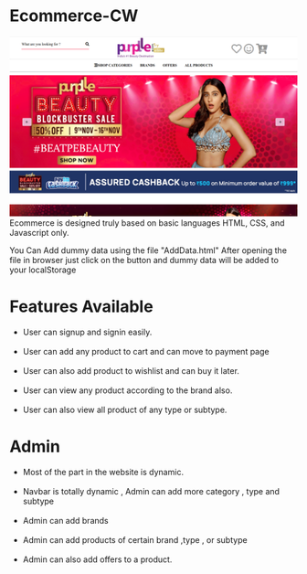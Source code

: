 # Ecommerce-CW
<img  width="600" src="./image/purplle.png"/>
Ecommerce is designed truly based on basic languages HTML, CSS, and Javascript only.

You Can Add dummy data using the file "AddData.html"
After opening the file in browser just click on the button and dummy data will be added to your localStorage

# Features Available
<ul>
<li>User can signup and signin easily.</li><br>
<li>User can add any product to cart and can move to payment page</li><br>
<li>User can also add product to wishlist and can buy it later.</li><br>
<li>User can view any product according to the brand also.</li><br>
<li>User can also view all product of any type or subtype.</li>
</ul>

# Admin
<ul>
<li>Most of the part in the website is dynamic.</li><br/>
<li>Navbar is totally dynamic , Admin can add more category , type and subtype</li><br/>
<li>Admin can add brands</li><br/>
<li>Admin can add products of certain brand ,type , or subtype</li><br/>
<li>Admin can also add offers to a product.</li><br/>
</ul>
